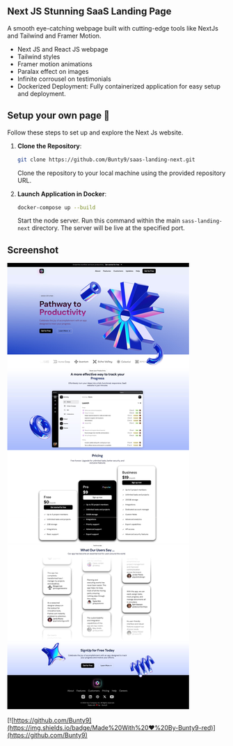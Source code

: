 ## Next JS Stunning SaaS Landing Page

A smooth eye-catching webpage built with cutting-edge tools like NextJs and Tailwind and Framer Motion.

- Next JS and React JS webpage
- Tailwind styles
- Framer motion animations
- Paralax effect on images
- Infinite corrousel on testimonials
- Dockerized Deployment: Fully containerized application for easy setup and deployment.

## Setup your own page 🚀

Follow these steps to set up and explore the Next Js website.

1. **Clone the Repository**:

   ```bash
   git clone https://github.com/Bunty9/saas-landing-next.git
   ```

   Clone the repository to your local machine using the provided repository URL.

2. **Launch Application in Docker**:

   ```bash
   docker-compose up --build
   ```

   Start the node server. Run this command within the main `sass-landing-next` directory. The server will be live at the specified port.

## Screenshot

![screenshot](images/webpage.png)


[![https://github.com/Bunty9](https://img.shields.io/badge/Made%20With%20❤️%20By-Bunty9-red)](https://github.com/Bunty9)
